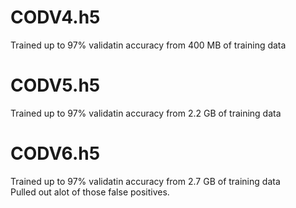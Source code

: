 # CODV4.h5
Trained up to 97% validatin accuracy from 400 MB of training data

# CODV5.h5
Trained up to 97% validatin accuracy from 2.2 GB of training data

# CODV6.h5
Trained up to 97% validatin accuracy from 2.7 GB of training data  
Pulled out alot of those false positives. 
